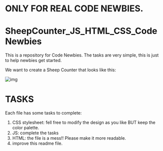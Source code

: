 # ONLY FOR REAL CODE NEWBIES. 

# SheepCounter_JS_HTML_CSS_CodeNewbies
This is a repository for Code Newbies. The tasks are very simple, this is just to help newbies get started.

We want to create a Sheep Counter that looks like this: 

![img](sheepCounter.png)

# TASKS

Each file has some tasks to complete:
1. CSS stylesheet: fell free to modify the design as you like BUT keep the color palette.
2. JS: complete the tasks
3. HTML: the file is a mess!! Please make it more readable. 
4. improve this readme file.
